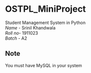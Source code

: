 # OSTPL_MiniProject
Student Management System in Python <br>
_Name_ - Srinil Khandwala<br>
_Roll no_- 1911023<br>
_Batch_ - A2<br>

## Note<br>
You must have MySQL in your system 



